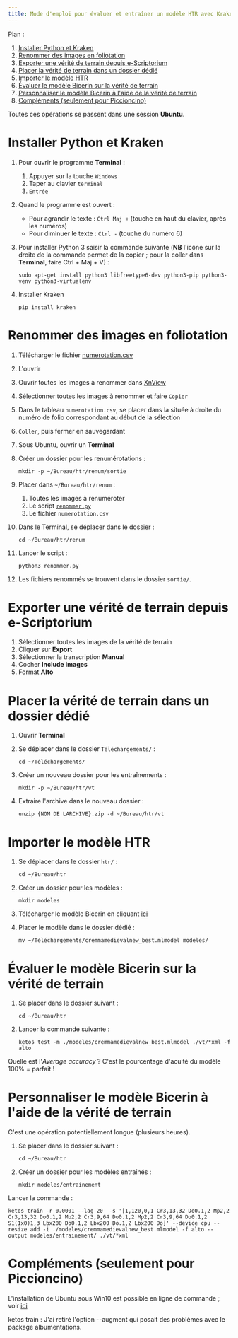 ```yaml
---
title: Mode d'emploi pour évaluer et entraîner un modèle HTR avec Kraken
---
```


Plan :

1. [Installer Python et Kraken](#t1)
2. [Renommer des images en foliotation](#t2)
3. [Exporter une vérité de terrain depuis e-Scriptorium](#t3)
4. [Placer la vérité de terrain dans un dossier dédié](#t4)
5. [Importer le modèle HTR](#t5)
6. [Évaluer le modèle Bicerin sur la vérité de terrain](#t6)
7. [Personnaliser le modèle Bicerin à l'aide de la vérité de terrain](#t7)
8. [Compléments (seulement pour Piccioncino)](#t8)

[comment]: <> (FINET)

Toutes ces opérations se passent dans une session **Ubuntu**.


<a id='t1'/>

# Installer Python et Kraken

1. Pour ouvrir le programme **Terminal** :
	
	1. Appuyer sur la touche `Windows`
	2. Taper au clavier `terminal`
	3. `Entrée`

2. Quand le programme est ouvert :

	- Pour agrandir le texte : `Ctrl Maj +` (touche en haut du clavier, après les numéros)
	- Pour diminuer le texte : `Ctrl -` (touche du numéro 6)

3. Pour installer Python 3 saisir la commande suivante (**NB** l'icône sur la droite de la commande permet de la copier ; pour la coller dans **Terminal**, faire Ctrl + Maj + V) :

    ```shell
    sudo apt-get install python3 libfreetype6-dev python3-pip python3-venv python3-virtualenv
    ```

4. Installer Kraken

	```shell
	pip install kraken
	```


<a id='t2'/>

# Renommer des images en foliotation

1. Télécharger le fichier [numerotation.csv](https://raw.githubusercontent.com/sbiay/htr-mode-emploi/main/numerotation.csv)

2. L'ouvrir

3. Ouvrir toutes les images à renommer dans [XnView](https://www.xnview.com/fr/xnviewmp/#downloads)

4. Sélectionner toutes les images à renommer et faire `Copier`

5. Dans le tableau `numerotation.csv`, se placer dans la située à droite du numéro de folio correspondant au début de la sélection

6. `Coller`, puis fermer en sauvegardant

7. Sous Ubuntu, ouvrir un **Terminal**

8. Créer un dossier pour les renumérotations :

	```shell
	mkdir -p ~/Bureau/htr/renum/sortie
	```
9. Placer dans `~/Bureau/htr/renum` :
	
	1. Toutes les images à renuméroter
	2. Le script [`renommer.py`](https://raw.githubusercontent.com/sbiay/htr-mode-emploi/main/renommer.py)
	3. Le fichier `numerotation.csv`

10. Dans le Terminal, se déplacer dans le dossier :

	```shell
	cd ~/Bureau/htr/renum
	```	

11. Lancer le script :

	```shell
	python3 renommer.py
	```

12. Les fichiers renommés se trouvent dans le dossier `sortie/`.


<a id='t3'/>

# Exporter une vérité de terrain depuis e-Scriptorium

1. Sélectionner toutes les images de la vérité de terrain
2. Cliquer sur **Export**
3. Sélectionner la transcription **Manual**
4. Cocher **Include images**
5. Format **Alto**


<a id='t4'/>

# Placer la vérité de terrain dans un dossier dédié

1. Ouvrir **Terminal**

2. Se déplacer dans le dossier `Téléchargements/` :
	
	```shell
	cd ~/Téléchargements/
	```

3. Créer un nouveau dossier pour les entraînements :

	```shell
	mkdir -p ~/Bureau/htr/vt
	```

4. Extraire l'archive dans le nouveau dossier :

	```shell
	unzip {NOM DE LARCHIVE}.zip -d ~/Bureau/htr/vt
	```


<a id='t5'/>

# Importer le modèle HTR

1. Se déplacer dans le dossier `htr/` :

	```shell
	cd ~/Bureau/htr
	```

2. Créer un dossier pour les modèles :

	```shell
	mkdir modeles
	```

3. Télécharger le modèle Bicerin en cliquant [ici](https://github.com/HTR-United/cremma-medieval/releases/download/1.1.0/cremmamedievalnew_best.mlmodel)

4. Placer le modèle dans le dossier dédié :

	```shell
	mv ~/Téléchargements/cremmamedievalnew_best.mlmodel modeles/
	```


<a id='t6'/>

# Évaluer le modèle Bicerin sur la vérité de terrain

1. Se placer dans le dossier suivant :

	```shell
	cd ~/Bureau/htr
	```

2. Lancer la commande suivante :
	
	```shell
	ketos test -m ./modeles/cremmamedievalnew_best.mlmodel ./vt/*xml -f alto
	```

Quelle est l'*Average accuracy* ? C'est le pourcentage d'acuité du modèle 100% = parfait !


<a id='t7'/>

# Personnaliser le modèle Bicerin à l'aide de la vérité de terrain

C'est une opération potentiellement longue (plusieurs heures).


1. Se placer dans le dossier suivant :

	```shell
	cd ~/Bureau/htr
	```

2. Créer un dossier pour les modèles entraînés :

	```shell
	mkdir modeles/entrainement
	```

Lancer la commande :


```shell
ketos train -r 0.0001 --lag 20  -s '[1,120,0,1 Cr3,13,32 Do0.1,2 Mp2,2 Cr3,13,32 Do0.1,2 Mp2,2 Cr3,9,64 Do0.1,2 Mp2,2 Cr3,9,64 Do0.1,2 S1(1x0)1,3 Lbx200 Do0.1,2 Lbx200 Do.1,2 Lbx200 Do]' --device cpu --resize add -i ./modeles/cremmamedievalnew_best.mlmodel -f alto --output modeles/entrainement/ ./vt/*xml
```


<a id='t8'/>

# Compléments (seulement pour Piccioncino)

L'installation de Ubuntu sous Win10 est possible en ligne de commande ; voir [ici](https://learn.microsoft.com/en-us/windows/wsl/install-manual#step-2---check-requirements-for-running-wsl-2)

ketos train : J'ai retiré l'option --augment qui posait des problèmes avec le package albumentations.